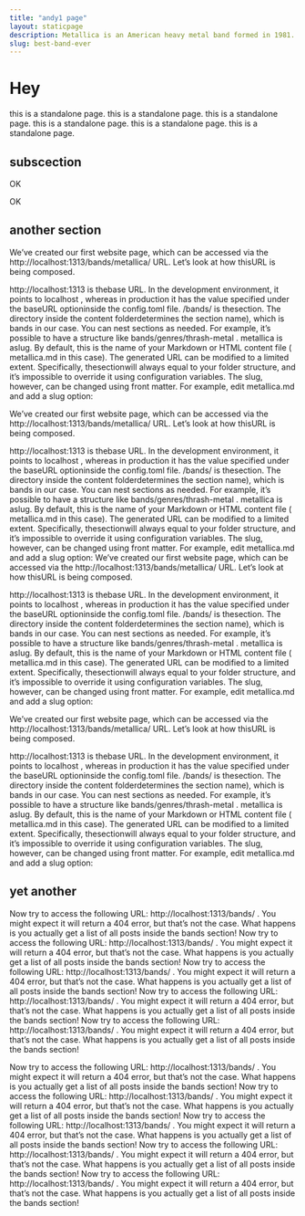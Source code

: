 ```yaml
---
title: "andy1 page"
layout: staticpage
description: Metallica is an American heavy metal band formed in 1981.
slug: best-band-ever
---
```


# Hey

this is a standalone page.
this is a standalone page.
this is a standalone page.
this is a standalone page.
this is a standalone page.
this is a standalone page.

## subscection

OK

OK

## another section

We’ve created our first website page, which can be accessed via the http://localhost:1313/bands/metallica/ URL. Let’s look at how thisURL is being composed.

 http://localhost:1313 is thebase URL. In the development environment, it points to localhost , whereas in production it has the value specified under the baseURL optioninside the config.toml file.
 /bands/ is thesection. The directory inside the content folderdetermines the section name), which is bands in our case. You can nest sections as needed. For example, it’s possible to have a structure like bands/genres/thrash-metal .
 metallica is aslug. By default, this is the name of your Markdown or HTML content file ( metallica.md in this case).
The generated URL can be modified to a limited extent. Specifically, thesectionwill always equal to your folder structure, and it’s impossible to override it using configuration variables. The slug, however, can be changed using front matter. For example, edit metallica.md and add a slug option:

We’ve created our first website page, which can be accessed via the http://localhost:1313/bands/metallica/ URL. Let’s look at how thisURL is being composed.

 http://localhost:1313 is thebase URL. In the development environment, it points to localhost , whereas in production it has the value specified under the baseURL optioninside the config.toml file.
 /bands/ is thesection. The directory inside the content folderdetermines the section name), which is bands in our case. You can nest sections as needed. For example, it’s possible to have a structure like bands/genres/thrash-metal .
 metallica is aslug. By default, this is the name of your Markdown or HTML content file ( metallica.md in this case).
The generated URL can be modified to a limited extent. Specifically, thesectionwill always equal to your folder structure, and it’s impossible to override it using configuration variables. The slug, however, can be changed using front matter. For example, edit metallica.md and add a slug option:
We’ve created our first website page, which can be accessed via the http://localhost:1313/bands/metallica/ URL. Let’s look at how thisURL is being composed.

 http://localhost:1313 is thebase URL. In the development environment, it points to localhost , whereas in production it has the value specified under the baseURL optioninside the config.toml file.
 /bands/ is thesection. The directory inside the content folderdetermines the section name), which is bands in our case. You can nest sections as needed. For example, it’s possible to have a structure like bands/genres/thrash-metal .
 metallica is aslug. By default, this is the name of your Markdown or HTML content file ( metallica.md in this case).
The generated URL can be modified to a limited extent. Specifically, thesectionwill always equal to your folder structure, and it’s impossible to override it using configuration variables. The slug, however, can be changed using front matter. For example, edit metallica.md and add a slug option:

We’ve created our first website page, which can be accessed via the http://localhost:1313/bands/metallica/ URL. Let’s look at how thisURL is being composed.

 http://localhost:1313 is thebase URL. In the development environment, it points to localhost , whereas in production it has the value specified under the baseURL optioninside the config.toml file.
 /bands/ is thesection. The directory inside the content folderdetermines the section name), which is bands in our case. You can nest sections as needed. For example, it’s possible to have a structure like bands/genres/thrash-metal .
 metallica is aslug. By default, this is the name of your Markdown or HTML content file ( metallica.md in this case).
The generated URL can be modified to a limited extent. Specifically, thesectionwill always equal to your folder structure, and it’s impossible to override it using configuration variables. The slug, however, can be changed using front matter. For example, edit metallica.md and add a slug option:

## yet another

Now try to access the following URL: http://localhost:1313/bands/ . You might expect it will return a 404 error, but that’s not the case. What happens is you actually get a list of all posts inside the bands section!
Now try to access the following URL: http://localhost:1313/bands/ . You might expect it will return a 404 error, but that’s not the case. What happens is you actually get a list of all posts inside the bands section!
Now try to access the following URL: http://localhost:1313/bands/ . You might expect it will return a 404 error, but that’s not the case. What happens is you actually get a list of all posts inside the bands section!
Now try to access the following URL: http://localhost:1313/bands/ . You might expect it will return a 404 error, but that’s not the case. What happens is you actually get a list of all posts inside the bands section!
Now try to access the following URL: http://localhost:1313/bands/ . You might expect it will return a 404 error, but that’s not the case. What happens is you actually get a list of all posts inside the bands section!

Now try to access the following URL: http://localhost:1313/bands/ . You might expect it will return a 404 error, but that’s not the case. What happens is you actually get a list of all posts inside the bands section!
Now try to access the following URL: http://localhost:1313/bands/ . You might expect it will return a 404 error, but that’s not the case. What happens is you actually get a list of all posts inside the bands section!
Now try to access the following URL: http://localhost:1313/bands/ . You might expect it will return a 404 error, but that’s not the case. What happens is you actually get a list of all posts inside the bands section!
Now try to access the following URL: http://localhost:1313/bands/ . You might expect it will return a 404 error, but that’s not the case. What happens is you actually get a list of all posts inside the bands section!
Now try to access the following URL: http://localhost:1313/bands/ . You might expect it will return a 404 error, but that’s not the case. What happens is you actually get a list of all posts inside the bands section!
